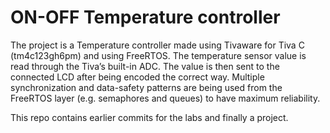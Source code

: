 # ON-OFF Temperature controller

The project is a Temperature controller made using Tivaware for Tiva C (tm4c123gh6pm) and using FreeRTOS. The temperature sensor value is read through the Tiva’s built-in ADC. The value is then sent to the connected LCD after being encoded the correct way. Multiple synchronization and data-safety patterns are being used from the FreeRTOS layer (e.g. semaphores and queues) to have maximum reliability.

This repo contains earlier commits for the labs and finally a project.

